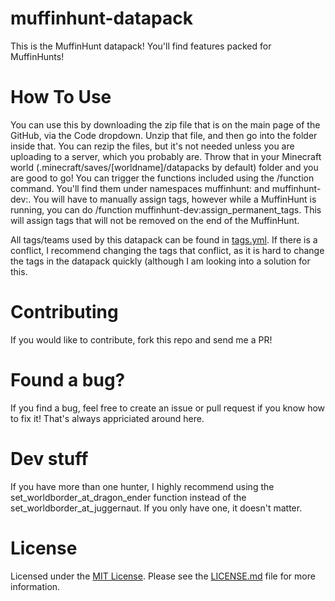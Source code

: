 # muffinhunt-datapack
This is the MuffinHunt datapack! You'll find features packed for MuffinHunts!

# How To Use
You can use this by downloading the zip file that is on the main page of the GitHub, via the Code dropdown. Unzip that file, and then go into the folder inside that. You can rezip the files, but it's not needed unless you are uploading to a server, which you probably are.
Throw that in your Minecraft world (.minecraft/saves/[worldname]/datapacks by default) folder and you are good to go!
You can trigger the functions included using the /function command. You'll find them under namespaces muffinhunt: and muffinhunt-dev:. 
You will have to manually assign tags, however while a MuffinHunt is running, you can do /function muffinhunt-dev:assign_permanent_tags. This will assign tags that will not be removed on the end of the MuffinHunt.

All tags/teams used by this datapack can be found in [tags.yml](tags.yml). If there is a conflict, I recommend changing the tags that conflict, as it is hard to change the tags in the datapack quickly (although I am looking into a solution for this.

# Contributing
If you would like to contribute, fork this repo and send me a PR!

# Found a bug?
If you find a bug, feel free to create an issue or pull request if you know how to fix it! That's always appriciated around here.

# Dev stuff
If you have more than one hunter, I highly recommend using the set_worldborder_at_dragon_ender function instead of the set_worldborder_at_juggernaut. 
If you only have one, it doesn't matter. 

# License
Licensed under the [MIT License](https://opensource.org/licenses/MIT). Please see the [LICENSE.md](LICENSE.md) file for more information.
